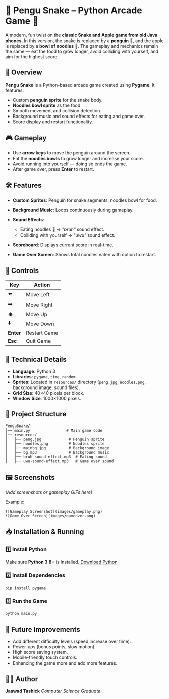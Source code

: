 


# 🐧 Pengu Snake – Python Arcade Game 🍜

A modern, fun twist on the **classic Snake and Apple game from old Java phones**.
In this version, the snake is replaced by a **penguin** 🐧, and the apple is replaced by a **bowl of noodles** 🍜.
The gameplay and mechanics remain the same — eat the food to grow longer, avoid colliding with yourself, and aim for the highest score.



## 📌 Overview

**Pengu Snake** is a Python-based arcade game created using **Pygame**.
It features:

* Custom **penguin sprite** for the snake body.
* **Noodles bowl sprite** as the food.
* Smooth movement and collision detection.
* Background music and sound effects for eating and game over.
* Score display and restart functionality.



## 🎮 Gameplay

* Use **arrow keys** to move the penguin around the screen.
* Eat the **noodles bowls** to grow longer and increase your score.
* Avoid running into yourself — doing so ends the game.
* After game over, press **Enter** to restart.



## 🛠 Features

* **Custom Sprites**: Penguin for snake segments, noodles bowl for food.
* **Background Music**: Loops continuously during gameplay.
* **Sound Effects**:

  * Eating noodles 🍜 → *"bruh"* sound effect.
  * Colliding with yourself → *"uwu"* sound effect.
* **Scoreboard**: Displays current score in real-time.
* **Game Over Screen**: Shows total noodles eaten with option to restart.



## 🎯 Controls

| Key       | Action       |
| --------- | ------------ |
| ⬅️        | Move Left    |
| ➡️        | Move Right   |
| ⬆️        | Move Up      |
| ⬇️        | Move Down    |
| **Enter** | Restart Game |
| **Esc**   | Quit Game    |



## 📐 Technical Details

* **Language**: Python 3
* **Libraries**: `pygame`, `time`, `random`
* **Sprites**: Located in `resources/` directory (`peng.jpg`, `noodles.png`, background image, sound files).
* **Grid Size**: 40×40 pixels per block.
* **Window Size**: 1000×1000 pixels.



## 📂 Project Structure

```
PenguSnake/
│── main.py                # Main game code
│── resources/
│   ├── peng.jpg            # Penguin sprite
│   ├── noodles.png         # Noodles sprite
│   ├── mainbg.jpg          # Background image
│   ├── bg.mp3              # Background music
│   ├── bruh-sound-effect.mp3  # Eating sound
│   ├── uwu-sound-effect.mp3   # Game over sound
```



## 🖼 Screenshots

*(Add screenshots or gameplay GIFs here)*

Example:

```
![Gameplay Screenshot](images/gameplay.png)
![Game Over Screen](images/gameover.png)
```



## 📥 Installation & Running

### 1️⃣ Install Python

Make sure **Python 3.8+** is installed.
[Download Python](https://www.python.org/downloads/)

### 2️⃣ Install Dependencies

```bash
pip install pygame
```

### 3️⃣ Run the Game

```bash
python main.py
```



## 🔮 Future Improvements

* Add different difficulty levels (speed increase over time).
* Power-ups (bonus points, slow motion).
* High score saving system.
* Mobile-friendly touch controls.
* Enhancing the game more and add more features.



## 👨‍💻 Author

**Jaawad Tashick**
*Computer Science Graduate*


